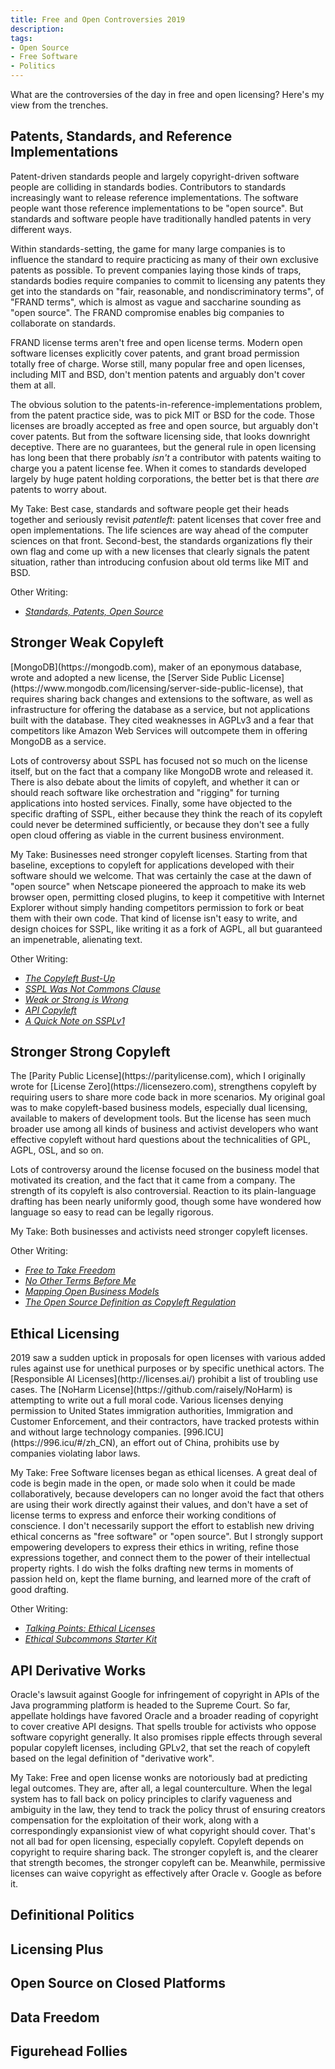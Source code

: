 ```yaml
---
title: Free and Open Controversies 2019
description:
tags:
- Open Source
- Free Software
- Politics
---
```


What are the controversies of the day in free and open licensing?  Here's my view from the trenches.

<h2 id="patents">Patents, Standards, and Reference Implementations</h2>
Patent-driven standards people and largely copyright-driven software people are colliding in standards bodies.  Contributors to standards increasingly want to release reference implementations.  The software people want those reference implementations to be "open source".  But standards and software people have traditionally handled patents in very different ways.

Within standards-setting, the game for many large companies is to influence the standard to require practicing as many of their own exclusive patents as possible.  To prevent companies laying those kinds of traps, standards bodies require companies to commit to licensing any patents they get into the standards on "fair, reasonable, and nondiscriminatory terms", of "FRAND terms", which is almost as vague and saccharine sounding as "open source".  The FRAND compromise enables big companies to collaborate on standards.

FRAND license terms aren't free and open license terms.  Modern open software licenses explicitly cover patents, and grant broad permission totally free of charge.  Worse still, many popular free and open licenses, including MIT and BSD, don't mention patents and arguably don't cover them at all.

The obvious solution to the patents-in-reference-implementations problem, from the patent practice side, was to pick MIT or BSD for the code.  Those licenses are broadly accepted as free and open source, but arguably don't cover patents.  But from the software licensing side, that looks downright deceptive.  There are no guarantees, but the general rule in open licensing has long been that there probably _isn't_ a contributor with patents waiting to charge you a patent license fee.  When it comes to standards developed largely by huge patent holding corporations, the better bet is that there _are_ patents to worry about.

My Take:  Best case, standards and software people get their heads together and seriously revisit _patentleft_: patent licenses that cover free and open implementations.  The life sciences are way ahead of the computer sciences on that front.  Second-best, the standards organizations fly their own flag and come up with a new licenses that clearly signals the patent situation, rather than introducing confusion about old terms like MIT and BSD.

Other Writing:

- [_Standards, Patents, Open Source_](https://writing.kemitchell.com/2019/10/03/Open-Standards.html)

<h2 id="weak">Stronger Weak Copyleft</h2>
[MongoDB](https://mongodb.com), maker of an eponymous database, wrote and adopted a new license, the [Server Side Public License](https://www.mongodb.com/licensing/server-side-public-license), that requires sharing back changes and extensions to the software, as well as infrastructure for offering the database as a service, but not applications built with the database.  They cited weaknesses in AGPLv3 and a fear that competitors like Amazon Web Services will outcompete them in offering MongoDB as a service.

Lots of controversy about SSPL has focused not so much on the license itself, but on the fact that a company like MongoDB wrote and released it.  There is also debate about the limits of copyleft, and whether it can or should reach software like orchestration and "rigging" for turning applications into hosted services.  Finally, some have objected to the specific drafting of SSPL, either because they think the reach of its copyleft could never be determined sufficiently, or because they don't see a fully open cloud offering as viable in the current business environment.

My Take:  Businesses need stronger copyleft licenses.  Starting from that baseline, exceptions to copyleft for applications developed with their software should we welcome.  That was certainly the case at the dawn of "open source" when Netscape pioneered the approach to make its web browser open, permitting closed plugins, to keep it competitive with Internet Explorer without simply handing competitors permission to fork or beat them with their own code.  That kind of license isn't easy to write, and design choices for SSPL, like writing it as a fork of AGPL, all but guaranteed an impenetrable, alienating text.

Other Writing: 

- [_The Copyleft Bust-Up_](https://writing.kemitchell.com/2018/11/04/Copyleft-Bust-Up.html)
- [_SSPL Was Not Commons Clause_](https://writing.kemitchell.com/2019/06/13/SSPL-Not-Commons-Clause.html)
- [_Weak or Strong is Wrong_](https://writing.kemitchell.com/2019/03/11/Weak-Strong-Wrong.html)
- [_API Copyleft_](https://writing.kemitchell.com/2019/01/30/API-Copyleft.html)
- [_A Quick Note on SSPLv1_](https://blog.licensezero.com/2018/11/08/ssplv1-note.html)

<h2 id="strong">Stronger Strong Copyleft</h2>
The [Parity Public License](https://paritylicense.com), which I originally wrote for [License Zero](https://licensezero.com), strengthens copyleft by requiring users to share more code back in more scenarios.  My original goal was to make copyleft-based business models, especially dual licensing, available to makers of development tools.  But the license has seen much broader use among all kinds of business and activist developers who want effective copyleft without hard questions about the technicalities of GPL, AGPL, OSL, and so on.

Lots of controversy around the license focused on the business model that motivated its creation, and the fact that it came from a company.  The strength of its copyleft is also controversial.  Reaction to its plain-language drafting has been nearly uniformly good, though some have wondered how language so easy to read can be legally rigorous.

My Take:  Both businesses and activists need stronger copyleft licenses.

Other Writing:

- [_Free to Take Freedom_](https://blog.licensezero.com/2018/09/14/free-to-take-freedom.html)
- [_No Other Terms Before Me_](https://blog.licensezero.com/2018/10/26/no-other-terms.html)
- [_Mapping Open Business Models_](https://blog.licensezero.com/2018/10/17/mapping-models.html)
- [_The Open Source Definition as Copyleft Regulation_](https://writing.kemitchell.com/2018/11/05/OSD-Copyleft-Regulation.html)

<h2 id="ethical">Ethical Licensing</h2>
2019 saw a sudden uptick in proposals for open licenses with various added rules against use for unethical purposes or by specific unethical actors.  The [Responsible AI Licenses](http://licenses.ai/) prohibit a list of troubling use cases.  The [NoHarm License](https://github.com/raisely/NoHarm) is attempting to write out a full moral code.  Various licenses denying permission to United States immigration authorities, Immigration and Customer Enforcement, and their contractors, have tracked protests within and without large technology companies.  [996.ICU](https://996.icu/#/zh_CN), an effort out of China, prohibits use by companies violating labor laws.

My Take:  Free Software licenses began as ethical licenses.  A great deal of code is begin made in the open, or made solo when it could be made collaboratively, because developers can no longer avoid the fact that others are using their work directly against their values, and don't have a set of license terms to express and enforce their working conditions of conscience.  I don't necessarily support the effort to establish new driving ethical concerns as "free software" or "open source".  But I strongly support empowering developers to express their ethics in writing, refine those expressions together, and connect them to the power of their intellectual property rights.  I do wish the folks drafting new terms in moments of passion held on, kept the flame burning, and learned more of the craft of good drafting.

Other Writing:

- [_Talking Points: Ethical Licenses_](https://talkingpoints.kemitchell.com/ethical-licenses.html)
- [_Ethical Subcommons Starter Kit_](https://writing.kemitchell.com/2019/03/15/Ethical-Subcommons.html)

<h2 id="api">API Derivative Works</h2>
Oracle's lawsuit against Google for infringement of copyright in APIs of the Java programming platform is headed to the Supreme Court.  So far, appellate holdings have favored Oracle and a broader reading of copyright to cover creative API designs.  That spells trouble for activists who oppose software copyright generally.  It also promises ripple effects through several popular copyleft licenses, including GPLv2, that set the reach of copyleft based on the legal definition of "derivative work".

My Take:  Free and open license wonks are notoriously bad at predicting legal outcomes.  They are, after all, a legal counterculture.  When the legal system has to fall back on policy principles to clarify vagueness and ambiguity in the law, they tend to track the policy thrust of ensuring creators compensation for the exploitation of their work, along with a correspondingly expansionist view of what copyright should cover.  That's not all bad for open licensing, especially copyleft.  Copyleft depends on copyright to require sharing back.  The stronger copyleft is, and the clearer that strength becomes, the stronger copyleft can be.  Meanwhile, permissive licenses can waive copyright as effectively after Oracle v. Google as before it.

<h2 id="definition">Definitional Politics</h2>
<!-- "open source" and "free software" -->

<!-- OSD and What is Free Software? -->

<!-- Emke submitting to OSI -->

<!-- trademarks -->

<!-- standards technocracy -->

<!-- proper lexicography -->

<h2 id="governance">Licensing Plus</h2>
<!-- community-driven -->

<h2 id="platforms">Open Source on Closed Platforms</h2>
<!-- Microsoft GitHub -->

<!-- GitLab -->

<!-- sr.ht -->

<!-- plain git, Scuttlebutt -->

<h2 id="data">Data Freedom</h2>
<!-- CAL -->

<!-- GDPR -->

<!-- CCPA -->

<h2 id="figurehead">Figurehead Follies</h2>
<!-- RMS -->

<!-- ESR -->

<!-- Perens? -->
